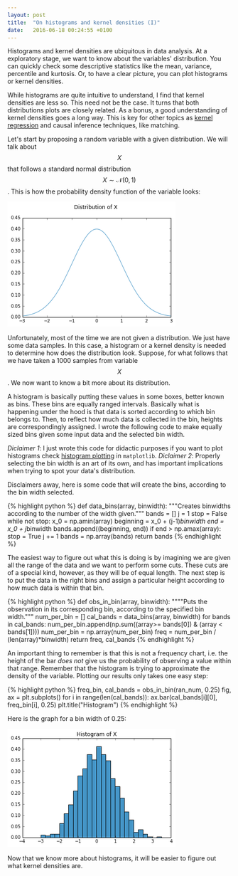 ```yaml
---
layout: post
title:  "On histograms and kernel densities (I)"
date:   2016-06-18 00:24:55 +0100
---
```


Histograms and kernel densities are ubiquitous in data analysis. At a exploratory stage, we want to know about the variables' distribution. You can quickly check some descriptive statistics like the mean, variance, percentile and kurtosis. Or, to have a clear picture, you can plot histograms or kernel densities.

While histograms are quite intuitive to understand, I find that kernel densities are less so. This need not be the case. It turns that both distributions plots are closely related. As a bonus, a good understanding of kernel densities goes a long way. This is key for other topics as [kernel regression](https://en.wikipedia.org/wiki/Kernel_regression) and causal inference techniques, like matching. 

Let's start by proposing a random variable with a given distribution. We will talk about $$X$$ that follows a standard normal distribution $$X \sim \mathcal{N}(0,1)$$. This is how the probability density function of the variable looks: 

<img src="/img/true_dist.png" alt="time series" class="image-post"> 

Unfortunately, most of the time we are not given a distribution. We just have some data samples. In this case, a histogram or a kernel density is needed to determine how does the distribution look. Suppose, for what follows that we have taken a 1000 samples from variable $$X$$. We now want to know a bit more about its distribution.

A histogram is basically putting these values in some boxes, better known as bins. These bins are equally ranged intervals. Basically what is happening under the hood is that data is sorted according to which bin belongs to. Then, to reflect how much data is collected in the bin, heights are correspondingly assigned. I wrote the following code to make equally sized bins given some input data and the selected bin width. 

*Diclaimer 1*: I just wrote this code for didactic purposes if you want to plot histograms check [histogram plotting](http://matplotlib.org/1.2.1/examples/pylab_examples/histogram_demo.html) in `matplotlib`. *Diclaimer 2*: Properly selecting the bin width is an art of its own, and has important implications when trying to spot your data's distribution. 

Disclaimers away, here is some code that will create the bins, according to the bin width selected.


{% highlight python %}
def data_bins(array, binwidth):
    """Creates binwidths according to 
    the number of the width given."""
    bands = []
    j = 1
    stop = False
    while not stop:
        x_0 = np.amin(array) 
        beginning = x_0  + (j-1)*binwidth
        end = x_0  + j*binwidth
        bands.append((beginning, end))
        if end > np.amax(array):
            stop = True
        j += 1
    bands = np.array(bands)
    return bands
{% endhighlight %}


The easiest way to figure out what this is doing is by imagining we are given all the range of the data and we want to perform some cuts. These cuts are of a special kind, however, as they will be of equal length. The next step is to put the data in the right bins and assign a particular height according to how much data is within that bin. 

{% highlight python %}
def obs_in_bin(array, binwidth):
    """"Puts the observation in its 
    corresponding bin, according to the 
    specified bin width."""
    num_per_bin = []
    cal_bands = data_bins(array, binwidth)
    for bands in cal_bands:
        num_per_bin.append(np.sum((array>= bands[0]) 
         & (array < bands[1])))
    num_per_bin = np.array(num_per_bin)
    freq = num_per_bin / (len(array)*binwidth)
    return freq, cal_bands
{% endhighlight %}

An important thing to remember is that this is not a frequency chart, i.e. the height of the bar *does not* give us the probability of observing a value within that range. Remember that the histogram is trying to approximate the density of the variable. Plotting our results only takes one easy step:


{% highlight python %}
freq_bin, cal_bands = obs_in_bin(ran_num, 0.25)
fig, ax = plt.subplots()
for i in range(len(cal_bands)):
    ax.bar(cal_bands[i][0], freq_bin[i], 0.25)
plt.title("Histogram")
{% endhighlight %}

Here is the graph for a bin width of 0.25:

<img src="/img/histogram.png" alt="time series" class="image-post"> 

Now that we know more about histograms, it will be easier to figure out what kernel densities are.















